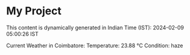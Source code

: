 # My Project

This content is dynamically generated in Indian Time (IST): 2024-02-09 05:00:26 IST


Current Weather in Coimbatore:
Temperature: 23.88 °C
Condition: haze
